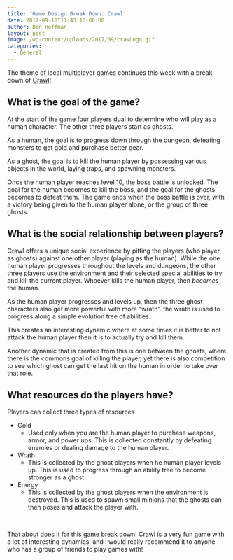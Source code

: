 ```yaml
---
title: 'Game Design Break Down: Crawl'
date: 2017-09-18T11:43:13+00:00
author: Ben Hoffman
layout: post
image: /wp-content/uploads/2017/09/crawLogo.gif
categories:
  - General
---
```

The theme of local multiplayer games continues this week with a break down of <a href="http://store.steampowered.com/app/293780/Crawl/" target="_blank" rel="noopener">Crawl</a>!

## What is the goal of the game?

At the start of the game four players dual to determine who will play as a human character. The other three players start as ghosts.

As a human, the goal is to progress down through the dungeon, defeating monsters to get gold and purchase better gear.

As a ghost, the goal is to kill the human player by possessing various objects in the world, laying traps, and spawning monsters.

Once the human player reaches level 10, the boss battle is unlocked. The goal for the human becomes to kill the boss, and the goal for the ghosts becomes to defeat them. The game ends when the boss battle is over, with a victory being given to the human player alone, or the group of three ghosts.

## What is the social relationship between players?

Crawl offers a unique social experience by pitting the players (who player as ghosts) against one other player (playing as the human). While the one human player progresses throughout the levels and dungeons, the other three players use the environment and their selected special abilities to try and kill the current player. Whoever kills the human player, then _becomes_ the human.

As the human player progresses and levels up, then the three ghost characters also get more powerful with more &#8220;wrath&#8221;. the wrath is used to progress along a simple evolution tree of abilities.

This creates an interesting dynamic where at some times it is better to not attack the human player then it is to actually try and kill them.

Another dynamic that is created from this is one between the ghosts, where there is the commons goal of killing the player, yet there is also competition to see which ghost can get the last hit on the human in order to take over that role.

## What resources do the players have?

Players can collect three types of resources

  * Gold
      * Used only when you are the human player to purchase weapons, armor, and power ups. This is collected constantly by defeating enemies or dealing damage to the human player.
  * Wrath
      * This is collected by the ghost players when he human player levels up. This is used to progress through an ability tree to become stronger as a ghost.
  * Energy
      * This is collected by the ghost players when the environment is destroyed. This is used to spawn small minions that the ghosts can then poses and attack the player with.

&nbsp;

That about does it for this game break down! Crawl is a very fun game with a lot of interesting dynamics, and I would really recommend it to anyone who has a group of friends to play games with!
